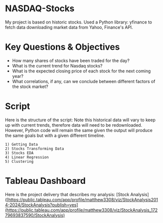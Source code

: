 # NASDAQ-Stocks

My project is based on historic stocks. Used a Python library: yfinance to fetch data downloading market data from Yahoo, Finance's API.

# Key Questions & Objectives

* How many shares of stocks have been traded for the day?
* What is the current trend for Nasdaq stocks?
* What is the expected closing price of each stock for the next coming year?
* What correlations, if any, can we conclude between different factors of the stock market?

# Script

Here is the structure of the script: Note this historical data will vary to keep up with current trends, therefore data will need to be redownloaded. However, Python code will remain the same given the output will produce the same goals but with a given different timeline.
```
1) Getting Data
2) Stocks Transforming Data
3) Stocks EDA
4) Linear Regression
5) Clustering

```
# Tableau Dashboard

Here is the project delivery that describes my analysis: [Stock Analysis]([https://public.tableau.com/app/profile/matthew3308/viz/StockAnalysis2014-2024/StockAnalysis?publish=yes](https://public.tableau.com/app/profile/matthew3308/viz/StockAnalysis_17279693837590/StockAnalysis)
